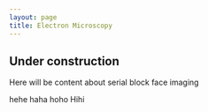 ```yaml
---
layout: page
title: Electron Microscopy
---
```


## Under construction ##

Here will be content about serial block face imaging 



hehe haha hoho Hihi